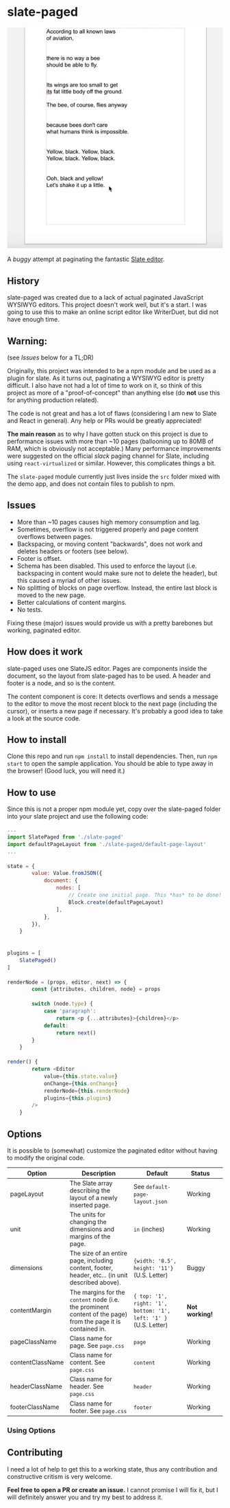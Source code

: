 # slate-paged

![slate-paged preview](https://github.com/tobischw/slate-paged/blob/master/demo.gif)

A _buggy_ attempt at paginating the fantastic [Slate editor](https://github.com/ianstormtaylor/slate).

## History
slate-paged was created due to a lack of actual paginated JavaScript WYSIWYG editors. This project doesn't work well, but it's a start. I was going to use this to make an online script editor like WriterDuet, but did not have enough time.

## Warning:
(see _Issues_ below for a TL;DR)

Originally, this project was intended to be a npm module and be used as a plugin
for slate. As it turns out, paginating a WYSIWYG editor is pretty difficult. I also have not had a lot of time to work on it, so think of this project as more
of a "proof-of-concept" than anything else (do **not** use this for anything production related). 

The code is not great and has a lot of flaws (considering I am new to Slate and React in general). Any help or PRs would be greatly appreciated!

**The main reason** as to why I have gotten stuck on this project is due to performance issues with more than  ~10 pages (ballooning up to 80MB of RAM, which is obviously not acceptable.) Many performance improvements were suggested on the official _slack_ paging channel for Slate, including using `react-virtualized` or similar. However, this complicates things a bit.

The `slate-paged` module currently just lives inside the `src` folder mixed with the demo app, and does not contain files to publish to npm.

## Issues
* More than ~10 pages causes high memory consumption and lag.
* Sometimes, overflow is not triggered properly and page content overflows between pages.
* Backspacing, or moving content "backwards", does not work and deletes headers or footers (see below).
* Footer is offset.
* Schema has been disabled. This used to enforce the layout (i.e. backspacing in content would make sure not to delete the header), but this caused a myriad of other issues.
* No splitting of blocks on page overflow. Instead, the entire last block is moved to the new page.
* Better calculations of content margins.
* No tests.

Fixing these (major) issues would provide us with a pretty barebones but working, paginated editor.

## How does it work
slate-paged uses one SlateJS editor. Pages are components inside the document, so the layout from slate-paged has to be used. A header and footer is a node, and so is the content. 

The content component is core: It detects overflows and sends a message to the editor to move the most recent block to the next page (including the cursor), or inserts a new page if necessary. It's probably a good idea to take a look at the source code.

## How to install
Clone this repo and run `npm install` to install dependencies. Then, run `npm start` to open the sample application. You should be able to type away in the browser! (Good luck, you will need it.)

## How to use
Since this is not a proper npm module yet, copy over the slate-paged folder into your
slate project and use the following code:

```js
...
import SlatePaged from './slate-paged'
import defaultPageLayout from './slate-paged/default-page-layout'
...

state = {
        value: Value.fromJSON({
            document: {
                nodes: [
                    // Create one initial page. This *has* to be done!
                    Block.create(defaultPageLayout)
                ],
            },
        }),
    }


plugins = [
    SlatePaged()
]

renderNode = (props, editor, next) => {
        const {attributes, children, node} = props

        switch (node.type) {
            case 'paragraph':
                return <p {...attributes}>{children}</p>
            default:
                return next()
        }
    }

render() {
        return <Editor
            value={this.state.value}
            onChange={this.onChange}
            renderNode={this.renderNode}
            plugins={this.plugins}
        />
    }

```

## Options
It is possible to (somewhat) customize the paginated editor without having to modify the original code.

| Option           | Description                                                                                                   | Default                                                          | Status  |   |
|------------------|---------------------------------------------------------------------------------------------------------------|------------------------------------------------------------------|---------|---|
| pageLayout       | The Slate array describing the layout of a newly inserted page.                                               | See `default-page-layout.json`                                   | Working |   |
| unit             | The units for changing the dimensions and margins of the page.                                                | `in` (inches)                                                    | Working |   |
| dimensions       | The size of an entire page, including content, footer, header, etc... (in unit described above).              | `{width: '8.5', height: '11'}` (U.S. Letter)                     | Buggy   |   |
| contentMargin    | The margins for the `content` node (i.e. the prominent content of the page) from the page it is contained in. | `{ top: '1', right: '1', bottom: '1', left: '1' }` (U.S. Letter) | **Not working!**   |   |
| pageClassName    | Class name for page. See `page.css`                                                                           | `page`                                                           | Working |   |
| contentClassName | Class name for content. See `page.css`                                                                        | `content`                                                        | Working |   |
| headerClassName  | Class name for header. See `page.css`                                                                         | `header`                                                         | Working |   |
| footerClassName  | Class name for footer. See `page.css`                                                                         | `footer`                                                         | Working |   |


### Using Options


## Contributing
I need a lot of help to get this to a working state, thus any contribution and constructive critism is very welcome. 

**Feel free to open a PR or create an issue.** I cannot promise I will fix it, but I will definitely answer you and try my best to address it.